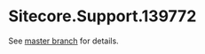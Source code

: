 # Sitecore.Support.139772

See [master branch](https://github.com/sitecoresupport/Sitecore.Support.139772) for details.